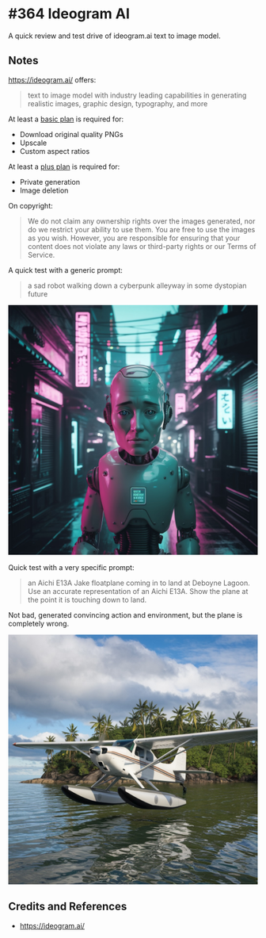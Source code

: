 # #364 Ideogram AI

A quick review and test drive of ideogram.ai text to image model.

## Notes

<https://ideogram.ai/> offers:

> text to image model with industry leading capabilities in generating realistic images, graphic design, typography, and more

At least a [basic  plan](https://ideogram.ai/pricing) is required for:

* Download original quality PNGs
* Upscale
* Custom aspect ratios

At least a [plus plan](https://ideogram.ai/pricing) is required for:

* Private generation
* Image deletion

On copyright:

> We do not claim any ownership rights over the images generated, nor do we restrict your ability to use them. You are free to use the images as you wish. However, you are responsible for ensuring that your content does not violate any laws or third-party rights or our Terms of Service.

A quick test with a generic prompt:

> a sad robot walking down a cyberpunk alleyway in some dystopian future

![ideogram-sad-robot](./assets/ideogram-sad-robot.jpg)

Quick test with a very specific prompt:

> an Aichi E13A Jake floatplane coming in to land at Deboyne Lagoon. Use an accurate representation of an Aichi E13A. Show the plane at the point it is touching down to land.

Not bad, generated convincing action and environment, but the plane is completely wrong.

![ideogram-aichi](./assets/ideogram-aichi.jpg)

## Credits and References

* <https://ideogram.ai/>
